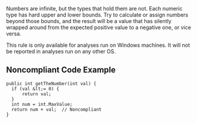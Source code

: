 
Numbers are infinite, but the types that hold them are not. Each numeric type has hard upper and lower bounds. Try to calculate or assign numbers beyond those bounds, and the result will be a value that has silently wrapped around from the expected positive value to a negative one, or vice versa.

This rule is only available for analyses run on Windows machines. It will not be reported in analyses run on any other OS.

## Noncompliant Code Example


    public int getTheNumber(int val) {
      if (val &lt;= 0) {
          return val;
      }
      int num = int.MaxValue;
      return num + val;  // Noncompliant
    }

